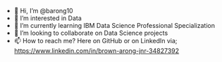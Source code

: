 - 👋 Hi, I’m @barong10
- 👀 I’m interested in Data
- 🌱 I’m currently learning IBM Data Science Professional Specialization
- 💞️ I’m looking to collaborate on Data Science projects
- 📫 How to reach me? Here on GitHub or on LinkedIn via; https://www.linkedin.com/in/brown-arong-jnr-34827392

<!---
barong10/barong10 is a ✨ special ✨ repository because its `README.md` (this file) appears on your GitHub profile.
You can click the Preview link to take a look at your changes.
--->
